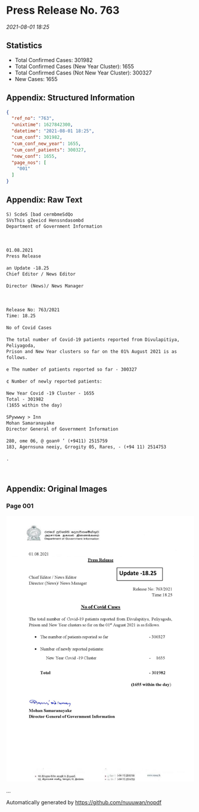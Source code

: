 
# Press Release No. 763
*2021-08-01 18:25*
## Statistics
* Total Confirmed Cases: 301982
* Total Confirmed Cases (New Year Cluster): 1655
* Total Confirmed Cases (Not New Year Cluster): 300327
* New Cases: 1655




## Appendix: Structured Information
```json
{
  "ref_no": "763",
  "unixtime": 1627842300,
  "datetime": "2021-08-01 18:25",
  "cum_conf": 301982,
  "cum_conf_new_year": 1655,
  "cum_conf_patients": 300327,
  "new_conf": 1655,
  "page_nos": [
    "001"
  ]
}
```

## Appendix: Raw Text
```text
S) ScdeS [bad cermbmeSdQo
SVsThis gZeeicd Henssndasombd
Department of Government Information

 

01.08.2021
Press Release

an Update -18.25
Chief Editor / News Editor

Director (News)/ News Manager

 

Release No: 763/2021
Time: 18.25

No of Covid Cases

The total number of Covid-19 patients reported from Divulapitiya, Peliyagoda,
Prison and New Year clusters so far on the 01% August 2021 is as follows.

e The number of patients reported so far - 300327

¢ Number of newly reported patients:

New Year Covid -19 Cluster - 1655
Total - 301982
(1655 within the day)

SPywwwy > Inn
Mohan Samaranayake
Director General of Government Information

280, ome 06, @ goan® ’ (+9411) 2515759
183, Agernsuna neeiy, Grrogity 05, Rares, - (+94 11) 2514753

.

 

```

## Appendix: Original Images

### Page 001

![page_no](https://raw.githubusercontent.com/nuuuwan/nopdf_data/main/nopdf.dgigovlk.ref763.page001.jpeg)
        

...

Automatically generated by https://github.com/nuuuwan/nopdf

    
    